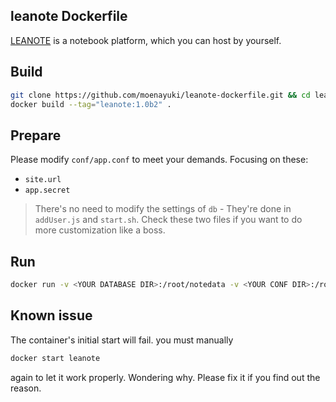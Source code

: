 ## leanote Dockerfile

[LEANOTE](http://leanote.com/) is a notebook platform, which you can host by yourself.

## Build

```bash
git clone https://github.com/moenayuki/leanote-dockerfile.git && cd leanote-dockerfile
docker build --tag="leanote:1.0b2" .
```

## Prepare

Please modify `conf/app.conf` to meet your demands. Focusing on these:

- `site.url`
- `app.secret`

> There's no need to modify the settings of `db` - They're done in `addUser.js` and `start.sh`. Check these two files if you want to do more customization like a boss.

## Run

```bash
docker run -v <YOUR DATABASE DIR>:/root/notedata -v <YOUR CONF DIR>:/root/leanote/conf -p <YOUR PORT>:80 -d --name leanote leanote:1.0b2
```

## Known issue

The container's initial start will fail. you must manually

```bash
docker start leanote
```

again to let it work properly. Wondering why. Please fix it if you find out the reason.